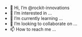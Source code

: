- 👋 Hi, I’m @rockit-innovations
- 👀 I’m interested in ...
- 🌱 I’m currently learning ...
- 💞️ I’m looking to collaborate on ...
- 📫 How to reach me ...

<!---
rockit-innovations/rockit-innovations is a ✨ special ✨ repository because its `README.md` (this file) appears on your GitHub profile.
You can click the Preview link to take a look at your changes.
--->
